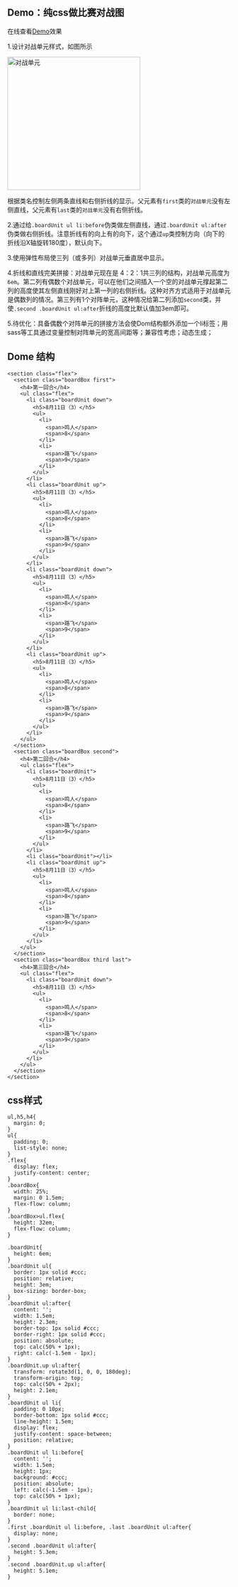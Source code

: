 ## Demo：纯css做比赛对战图
在线查看[Demo](/demo/gamemap)效果

1.设计对战单元样式，如图所示

<img src="http://www.luckyyao.net/img/mapUnit.png" alt="对战单元" width="300">

根据类名控制左侧两条直线和右侧折线的显示。父元素有`first`类的`对战单元`没有左侧直线，父元素有`last`类的`对战单元`没有右侧折线。

2.通过给`.boardUnit ul li:before`伪类做左侧直线，通过`.boardUnit ul:after`伪类做右侧折线。注意折线有的向上有的向下，这个通过`up`类控制方向（向下的折线沿X轴旋转180度），默认向下。

3.使用弹性布局使三列（或多列）对战单元垂直居中显示。

4.折线和直线完美拼接：对战单元现在是 4：2：1共三列的结构，对战单元高度为`6em`。第二列有偶数个对战单元，可以在他们之间插入一个空的对战单元撑起第二列的高度使其左侧直线刚好对上第一列的右侧折线。这种对齐方式适用于对战单元是偶数列的情况。第三列有1个对阵单元，这种情况给第二列添加`second`类，并使`.second .boardUnit ul:after`折线的高度比默认值加3em即可。

5.待优化：具备偶数个对阵单元的拼接方法会使Dom结构额外添加一个li标签；用sass等工具通过变量控制对阵单元的宽高间距等；兼容性考虑；动态生成；


## Dome 结构
```
<section class="flex">
  <section class="boardBox first">
    <h4>第一回合</h4>
    <ul class="flex">
      <li class="boardUnit down">
        <h5>8月11日（3）</h5>
        <ul>
          <li>
            <span>鸣人</span>
            <span>8</span>
          </li>
          <li>
            <span>路飞</span>
            <span>9</span>
          </li>
        </ul>
      </li>
      <li class="boardUnit up">
        <h5>8月11日（3）</h5>
        <ul>
          <li>
            <span>鸣人</span>
            <span>8</span>
          </li>
          <li>
            <span>路飞</span>
            <span>9</span>
          </li>
        </ul>
      </li>
      <li class="boardUnit down">
        <h5>8月11日（3）</h5>
        <ul>
          <li>
            <span>鸣人</span>
            <span>8</span>
          </li>
          <li>
            <span>路飞</span>
            <span>9</span>
          </li>
        </ul>
      </li>
      <li class="boardUnit up">
        <h5>8月11日（3）</h5>
        <ul>
          <li>
            <span>鸣人</span>
            <span>8</span>
          </li>
          <li>
            <span>路飞</span>
            <span>9</span>
          </li>
        </ul>
      </li>
    </ul>
  </section>
  <section class="boardBox second">
    <h4>第二回合</h4>
    <ul class="flex">
      <li class="boardUnit">
        <h5>8月11日（3）</h5>
        <ul>
          <li>
            <span>鸣人</span>
            <span>8</span>
          </li>
          <li>
            <span>路飞</span>
            <span>9</span>
          </li>
        </ul>
      </li>
      <li class="boardUnit"></li>
      <li class="boardUnit up">
        <h5>8月11日（3）</h5>
        <ul>
          <li>
            <span>鸣人</span>
            <span>8</span>
          </li>
          <li>
            <span>路飞</span>
            <span>9</span>
          </li>
        </ul>
      </li>
    </ul>
  </section>
  <section class="boardBox third last">
    <h4>第三回合</h4>
    <ul class="flex">
      <li class="boardUnit down">
        <h5>8月11日（3）</h5>
        <ul>
          <li>
            <span>鸣人</span>
            <span>8</span>
          </li>
          <li>
            <span>路飞</span>
            <span>9</span>
          </li>
        </ul>
      </li>
    </ul>
  </section>
</section>
```

## css样式
```
ul,h5,h4{
  margin: 0;
}
ul{
  padding: 0;
  list-style: none;
}
.flex{
  display: flex;
  justify-content: center;
}
.boardBox{
  width: 25%;
  margin: 0 1.5em;
  flex-flow: column;
}
.boardBox>ul.flex{
  height: 32em;
  flex-flow: column;
}

.boardUnit{
  height: 6em;
}
.boardUnit ul{
  border: 1px solid #ccc;
  position: relative;
  height: 3em;
  box-sizing: border-box;
}
.boardUnit ul:after{
  content: '';
  width: 1.5em;
  height: 2.3em;
  border-top: 1px solid #ccc;
  border-right: 1px solid #ccc;
  position: absolute;
  top: calc(50% + 1px);
  right: calc(-1.5em - 1px);
}
.boardUnit.up ul:after{
  transform: rotate3d(1, 0, 0, 180deg);
  transform-origin: top;
  top: calc(50% + 2px);
  height: 2.1em;
}
.boardUnit ul li{
  padding: 0 10px;
  border-bottom: 1px solid #ccc;
  line-height: 1.5em;
  display: flex;
  justify-content: space-between;
  position: relative;
}
.boardUnit ul li:before{
  content: '';
  width: 1.5em;
  height: 1px;
  background: #ccc;
  position: absolute;
  left: calc(-1.5em - 1px);
  top: calc(50% + 1px);
}
.boardUnit ul li:last-child{
  border: none;
}
.first .boardUnit ul li:before, .last .boardUnit ul:after{
  display: none;
}
.second .boardUnit ul:after{
  height: 5.3em;
}
.second .boardUnit.up ul:after{
  height: 5.1em;
}
```


